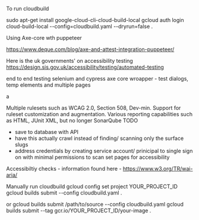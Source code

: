 To run cloudbuild

sudo apt-get install google-cloud-cli-cloud-build-local
gcloud auth login
cloud-build-local --config=cloudbuild.yaml --dryrun=false .

Using Axe-core wth puppeteer

https://www.deque.com/blog/axe-and-attest-integration-puppeteer/

Here is the uk governments' on accessibility testing
https://design.sis.gov.uk/accessibility/testing/automated-testing

end to end testing
selenium and cypress axe core wroapper - test dialogs, temp elements and multiple pages

a

Multiple rulesets such as WCAG 2.0, Section 508, Dev-min.
Support for ruleset customization and augmentation.
Various reporting capabilities such as HTML, JUnit XML, but no longer SonarQube
TODO

- save to database with API
- have this actually crawl instead of finding/ scanning only the surface slugs
- address credentials by creating service account/ prinicipal to single sign on with minimal permissions to scan set pages for accessibility

Accessibiltiy checks - information found here - https://www.w3.org/TR/wai-aria/

Manually run cloudbuild
gcloud config set project YOUR_PROJECT_ID
gcloud builds submit --config cloudbuild.yaml .

or gcloud builds submit /path/to/source --config cloudbuild.yaml
gcloud builds submit --tag gcr.io/YOUR_PROJECT_ID/your-image .

